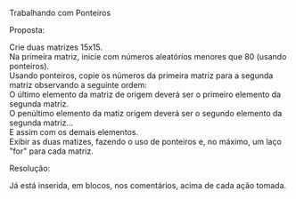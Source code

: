 Trabalhando com Ponteiros

Proposta:

Crie duas matrizes 15x15.        
Na primeira matriz, inicie com números aleatórios menores que 80 (usando ponteiros).                       
Usando ponteiros, copie os números da  primeira matriz para a segunda matriz observando a seguinte ordem:            
O último elemento da matriz de origem deverá ser o primeiro elemento da segunda matriz.                
O penúltimo elemento da matiz origem deverá ser o segundo elemento da segunda matriz...             
E assim com os demais elementos.                                                              
Exibir as duas matizes, fazendo o uso de ponteiros e, no máximo, um laço "for" para cada matriz.          

Resolução:

Já está inserida, em blocos, nos comentários, acima de cada ação tomada.
